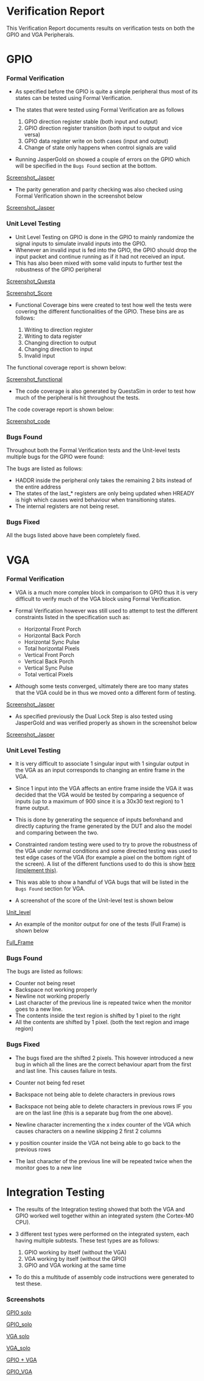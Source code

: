 # Verification Report

This Verification Report documents results on verification tests on both the GPIO and VGA Peripherals.

# GPIO

### <b> Formal Verification  </b>

- As specified before the GPIO is quite a simple peripheral thus most of its states can be tested using Formal Verification.
- The states that were tested using Formal Verification are as follows
    
    1. GPIO direction register stable (both input and output)
    2. GPIO direction register transition (both input to output and vice versa)
    3. GPIO data register write on both cases (input and output)
    4. Change of state only happens when control signals are valid

- Running JasperGold on showed a couple of errors on the GPIO which will be specified in the `Bugs Found` section at the bottom.

[Screenshot_Jasper]()

- The parity generation and parity checking was also checked using Formal Verification shown in the screenshot below

[Screenshot_Jasper]()

### <b> Unit Level Testing </b>

- Unit Level Testing on GPIO is done in the GPIO to mainly randomize the signal inputs to simulate invalid inputs into the GPIO.
- Whenever an invalid input is fed into the GPIO, the GPIO should drop the input packet and continue running as if it had not received an input.
- This has also been mixed with some valid inputs to further test the robustness of the GPIO peripheral

[Screenshot_Questa]()

[Screenshot_Score]()

- Functional Coverage bins were created to test how well the tests were covering the different functionalities of the GPIO. These bins are as follows:

    1. Writing to direction register
    2. Writing to data register
    3. Changing direction to output
    4. Changing direction to input
    5. Invalid input

The functional coverage report is shown below:

[Screenshot_functional]()

- The code coverage is also generated by QuestaSim in order to test how much of the peripheral is hit throughout the tests.

The code coverage report is shown below:

[Screenshot_code]()

### <b> Bugs Found </b>

Throughout both the Formal Verification tests and the Unit-level tests multiple bugs for the GPIO were found:

The bugs are listed as follows:

- HADDR inside the peripheral only takes the remaining 2 bits instead of the entire address
- The states of the last_* registers are only being updated when HREADY is high which causes weird behaviour when transitioning states.
- The internal registers are not being reset.

### <b> Bugs Fixed </b>

All the bugs listed above have been completely fixed.

# VGA

### <b> Formal Verification </b>

- VGA is a much more complex block in comparison to GPIO thus it is very difficult to verify much of the VGA block using Formal Verification.
- Formal Verification however was still used to attempt to test the different constraints listed in the specification such as:

    - Horizontal Front Porch
    - Horizontal Back Porch
    - Horizontal Sync Pulse
    - Total horizontal Pixels
    - Vertical Front Porch
    - Vertical Back Porch
    - Vertical Sync Pulse
    - Total vertical Pixels

- Although some tests converged, ultimately there are too many states that the VGA could be in thus we moved onto a different form of testing.

[Screenshot_Jasper]()

- As specified previously the Dual Lock Step is also tested using JasperGold and was verified properly as shown in the screenshot below

[Screenshot_Jasper]()

### <b> Unit Level Testing </b>

- It is very difficult to associate 1 singular input with 1 singular output in the VGA as an input corresponds to changing an entire frame in the VGA.

- Since 1 input into the VGA affects an entire frame inside the VGA it was decided that the VGA would be tested by comparing a sequence of inputs (up to a maximum of 900 since it is a 30x30 text region) to 1 frame output.

- This is done by generating the sequence of inputs beforehand and directly capturing the frame generated by the DUT and also the model and comparing between the two.

- Constrainted random testing were used to try to prove the robustness of the VGA under normal conditions and some directed testing was used to test edge cases of the VGA (for example a pixel on the bottom right of the screen). A list of the different functions used to do this is show [here (implement this)]().

- This was able to show a handful of VGA bugs that will be listed in the `Bugs Found` section for VGA.

- A screenshot of the score of the Unit-level test is shown below

[Unit_level]()

- An example of the monitor output for one of the tests (Full Frame) is shown below

[Full_Frame]()

### <b> Bugs Found </b>

The bugs are listed as follows:

- Counter not being reset
- Backspace not working properly
- Newline not working properly
- Last character of the previous line is repeated twice when the monitor goes to a new line.
- The contents inside the text region is shifted by 1 pixel to the right
- All the contents are shifted by 1 pixel. (both the text region and image region)

### <b> Bugs Fixed </b>

- The bugs fixed are the shifted 2 pixels. This however introduced a new bug in which all the lines are the correct behaviour apart from the first and last line. This causes failure in tests.

- Counter not being fed reset

- Backspace not being able to delete characters in previous rows

- Backspace not being able to delete characters in previous rows IF you are on the last line (this is a separate bug from the one above).

- Newline character incrementing the x index counter of the VGA which causes characters on a newline skipping 2 first 2 columns

- y position counter inside the VGA not being able to go back to the previous rows

- The last character of the previous line will be repeated twice when the monitor goes to a new line

# Integration Testing

- The results of the Integration testing showed that both the VGA and GPIO worked well together within an integrated system (the Cortex-M0 CPU).

- 3 different test types were performed on the integrated system, each having multiple subtests. These test types are as follows:

    1. GPIO working by itself (without the VGA)
    2. VGA working by itself (without the GPIO)
    3. GPIO and VGA working at the same time

- To do this a multitude of assembly code instructions were generated to test these.

### **Screenshots**

<u> GPIO solo </u>

[GPIO_solo]()

<u> VGA solo </u>

[VGA_solo]()

<u> GPIO + VGA </u>

[GPIO_VGA]()
